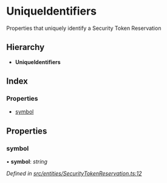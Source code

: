# UniqueIdentifiers

Properties that uniquely identify a Security Token Reservation

## Hierarchy

* **UniqueIdentifiers**

## Index

### Properties

* [symbol](../interfaces/_entities_securitytokenreservation_.uniqueidentifiers.md#symbol)

## Properties

### symbol

• **symbol**: _string_

_Defined in_ [_src/entities/SecurityTokenReservation.ts:12_](https://github.com/PolymathNetwork/polymath-sdk/blob/e8bbc1e/src/entities/SecurityTokenReservation.ts#L12)

